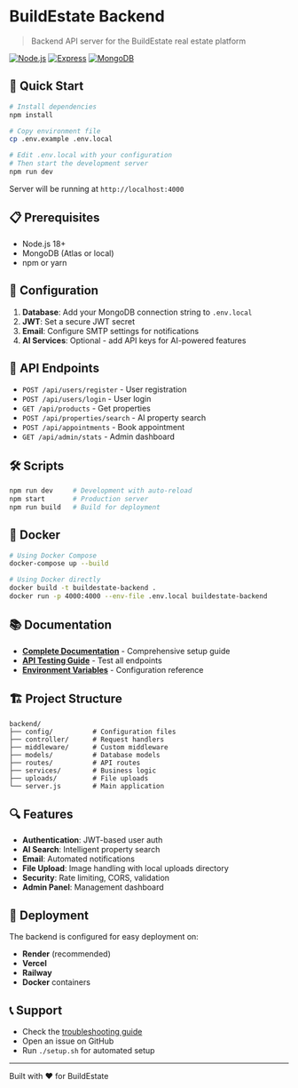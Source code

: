 # BuildEstate Backend

> Backend API server for the BuildEstate real estate platform

[![Node.js](https://img.shields.io/badge/Node.js-18+-339933?style=flat-square&logo=nodedotjs)](https://nodejs.org/)
[![Express](https://img.shields.io/badge/Express-4.21+-000000?style=flat-square&logo=express)](https://expressjs.com/)
[![MongoDB](https://img.shields.io/badge/MongoDB-8.9+-47A248?style=flat-square&logo=mongodb)](https://www.mongodb.com/)

## 🚀 Quick Start

```bash
# Install dependencies
npm install

# Copy environment file
cp .env.example .env.local

# Edit .env.local with your configuration
# Then start the development server
npm run dev
```

Server will be running at `http://localhost:4000`

## 📋 Prerequisites

- Node.js 18+ 
- MongoDB (Atlas or local)
- npm or yarn

## 🔧 Configuration

1. **Database**: Add your MongoDB connection string to `.env.local`
2. **JWT**: Set a secure JWT secret
3. **Email**: Configure SMTP settings for notifications
4. **AI Services**: Optional - add API keys for AI-powered features

## 📡 API Endpoints

- `POST /api/users/register` - User registration
- `POST /api/users/login` - User login  
- `GET /api/products` - Get properties
- `POST /api/properties/search` - AI property search
- `POST /api/appointments` - Book appointment
- `GET /api/admin/stats` - Admin dashboard

## 🛠️ Scripts

```bash
npm run dev     # Development with auto-reload
npm start       # Production server
npm run build   # Build for deployment
```

## 🐳 Docker

```bash
# Using Docker Compose
docker-compose up --build

# Using Docker directly  
docker build -t buildestate-backend .
docker run -p 4000:4000 --env-file .env.local buildestate-backend
```

## 📚 Documentation

- **[Complete Documentation](../BACKEND_DOCUMENTATION.md)** - Comprehensive setup guide
- **[API Testing Guide](../API_TESTING_GUIDE.md)** - Test all endpoints
- **[Environment Variables](.env.example)** - Configuration reference

## 🏗️ Project Structure

```
backend/
├── config/          # Configuration files
├── controller/      # Request handlers  
├── middleware/      # Custom middleware
├── models/          # Database models
├── routes/          # API routes
├── services/        # Business logic
├── uploads/         # File uploads
└── server.js        # Main application
```

## 🔍 Features

- **Authentication**: JWT-based user auth
- **AI Search**: Intelligent property search
- **Email**: Automated notifications
- **File Upload**: Image handling with local uploads directory
- **Security**: Rate limiting, CORS, validation
- **Admin Panel**: Management dashboard

## 🚀 Deployment

The backend is configured for easy deployment on:

- **Render** (recommended)
- **Vercel** 
- **Railway**
- **Docker** containers

## 📞 Support

- Check the [troubleshooting guide](../BACKEND_DOCUMENTATION.md#-troubleshooting)
- Open an issue on GitHub
- Run `./setup.sh` for automated setup

---

Built with ❤️ for BuildEstate
